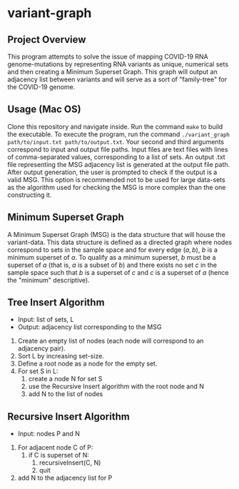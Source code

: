 # variant-graph

## Project Overview
This program attempts to solve the issue of mapping COVID-19 RNA genome-mutations by representing RNA variants as unique, numerical sets and then creating a Minimum Superset Graph. This graph will output an adjacency list between variants and will serve as a sort of "family-tree" for the COVID-19 genome.

## Usage (Mac OS)
Clone this repository and navigate inside. Run the command `make` to build the executable. To execute the program, run the command `./variant_graph path/to/input.txt path/to/output.txt`. Your second and third arguments correspond to input and output file paths. Input files are text files with lines of comma-separated values, corresponding to a list of sets. An output .txt file representing the MSG adjacency list is generated at the output file path. After output generation, the user is prompted to check if the output is a valid MSG. This option is recommended not to be used for large data-sets as the algorithm used for checking the MSG is more complex than the one constructing it. 

## Minimum Superset Graph
A Minimum Superset Graph (MSG) is the data structure that will house the variant-data. This data structure is defined as a directed graph where nodes correspond to sets in the sample space and for every edge $(a,b)$, $b$ is a minimum superset of $a$. To qualify as a minimum superset, $b$ must be a superset of $a$ (that is, $a$ is a subset of $b$) and there exists no set $c$ in the sample space such that $b$ is a superset of $c$ and $c$ is a superset of $a$ (hence the "minimum" descriptive). 

## Tree Insert Algorithm
* Input: list of sets, L
* Output: adjacency list corresponding to the MSG

1. Create an empty list of nodes (each node will correspond to an adjacency pair).
2. Sort L by increasing set-size.
3. Define a root node as a node for the empty set.
4. For set S in L:
    1. create a node N for set S
    2. use the Recursive Insert algorithm with the root node and N
    3. add N to the list of nodes

## Recursive Insert Algorithm
* Input: nodes P and N

1. For adjacent node C of P:
    1. if C is superset of N:
        1. recursiveInsert(C, N)
        2. quit
2. add N to the adjacency list for P
    
